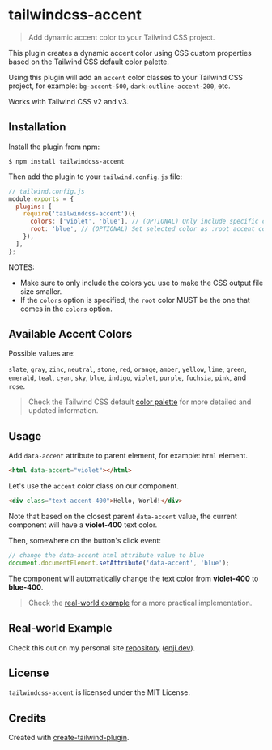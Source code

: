 # tailwindcss-accent

> Add dynamic accent color to your Tailwind CSS project.

This plugin creates a dynamic accent color using CSS custom properties based on the Tailwind CSS default color palette.

Using this plugin will add an `accent` color classes to your Tailwind CSS project, for example: `bg-accent-500`, `dark:outline-accent-200`, etc.

Works with Tailwind CSS v2 and v3.

## Installation

Install the plugin from npm:

```
$ npm install tailwindcss-accent
```

Then add the plugin to your `tailwind.config.js` file:

```js
// tailwind.config.js
module.exports = {
  plugins: [
    require('tailwindcss-accent')({
      colors: ['violet', 'blue'], // (OPTIONAL) Only include specific color(s).
      root: 'blue', // (OPTIONAL) Set selected color as :root accent color.
    }),
  ],
};
```

NOTES:

- Make sure to only include the colors you use to make the CSS output file size smaller.
- If the `colors` option is specified, the `root` color MUST be the one that comes in the `colors` option.

## Available Accent Colors

Possible values are:

`slate`, `gray`, `zinc`, `neutral`, `stone`, `red`, `orange`, `amber`, `yellow`, `lime`, `green`, `emerald`, `teal`, `cyan`, `sky`, `blue`, `indigo`, `violet`, `purple`, `fuchsia`, `pink`, and `rose`.

> Check the Tailwind CSS default [color palette](https://tailwindcss.com/docs/customizing-colors) for more detailed and updated information.

## Usage

Add `data-accent` attribute to parent element, for example: `html` element.

```html
<html data-accent="violet"></html>
```

Let's use the `accent` color class on our component.

```html
<div class="text-accent-400">Hello, World!</div>
```

Note that based on the closest parent `data-accent` value, the current component will have a **violet-400** text color.

Then, somewhere on the button's click event:

```js
// change the data-accent html attribute value to blue
document.documentElement.setAttribute('data-accent', 'blue');
```

The component will automatically change the text color from **violet-400** to **blue-400**.

> Check the [real-world example](#real-world-example) for a more practical implementation.

## Real-world Example

Check this out on my personal site [repository](https://github.com/enjidev/enji.dev) ([enji.dev](https://enji.dev)).

## License

`tailwindcss-accent` is licensed under the MIT License.

## Credits

Created with [create-tailwind-plugin](https://github.com/Landish/create-tailwind-plugin).
